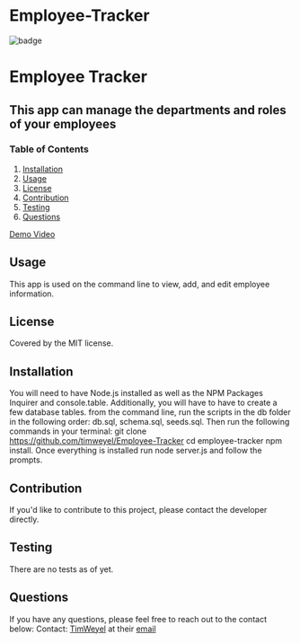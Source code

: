 # Employee-Tracker


![badge](https://img.shields.io/badge/license-MIT-brightgreen)

# Employee Tracker

## This app can manage the departments and roles of your employees

### Table of Contents
1. [Installation](#installation)
2. [Usage](#usage)
3. [License](#license)
4. [Contribution](#contribution)
5. [Testing](#testing)
6. [Questions](#questions)

[Demo Video](https://drive.google.com/file/d/1Iy4FNys3KytESzhmXG_V7fIgua0LK9CB/view)


## Usage
This app is used on the command line to view, add, and edit employee information.

## License
Covered by the MIT license.

## Installation
You will need to have Node.js installed as well as the NPM Packages Inquirer and console.table. Additionally, you will have to have to create a few database tables. from the command line, run the scripts in the db folder in the following order: db.sql, schema.sql, seeds.sql. Then run the following commands in your terminal: git clone https://github.com/timweyel/Employee-Tracker  cd employee-tracker  npm install. Once everything is installed run node server.js and follow the prompts.

## Contribution
If you'd like to contribute to this project, please contact the developer directly.

## Testing
There are no tests as of yet.

## Questions
If you have any questions, please feel free to reach out to the contact below:
Contact: 
[TimWeyel](https://github.com/TimWeyel) at their [email](mailto:%20tweyel@gmail.com) </br>
